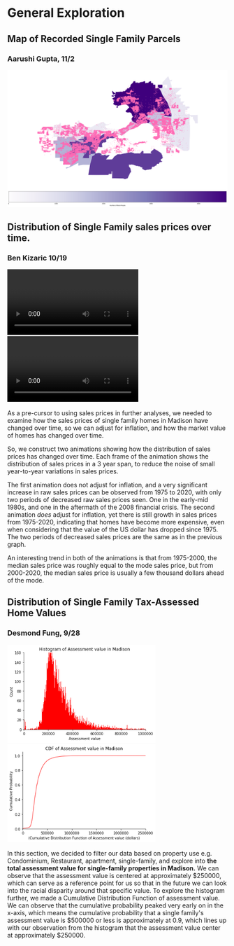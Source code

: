 # General Exploration

## Map of Recorded Single Family Parcels
### Aarushi Gupta, 11/2
<img src="./media/Single_Family_Points.png" alt="image-20200524142738004" style="zoom:80%;" />

## Distribution of Single Family sales prices over time.
### Ben Kizaric 10/19
![Home Prices Video](./media/Home_Prices.mp4)
![Home Prices Inflated Video](./media/Home_Prices_Inflated.mp4)

As a pre-cursor to using sales prices in further analyses, we needed to examine how the sales prices of single family homes in Madison have changed over time, so we can adjust for inflation, and how the market value of homes has changed over time.

So, we construct two animations showing how the distribution of sales prices has changed over time. Each frame of the animation shows the distribution of sales prices in a 3 year span, to reduce the noise of small year-to-year variations in sales prices. 

The first animation does not adjust for inflation, and a very significant increase in raw sales prices can be observed from 1975 to 2020, with only two periods of decreased raw sales prices seen. One in the early-mid 1980s, and one in the aftermath of the 2008 financial crisis. The second animation *does* adjust for inflation, yet there is still growth in sales prices from 1975-2020, indicating that homes have become more expensive, even when considering that the value of the US dollar has dropped since 1975. The two periods of decreased sales prices are the same as in the previous graph.

An interesting trend in both of the animations is that from 1975-2000, the median sales price was roughly equal to the mode sales price, but from 2000-2020, the median sales price is usually a few thousand dollars ahead of the mode. 


## Distribution of Single Family Tax-Assessed Home Values
### Desmond Fung, 9/28
<img src="./media/Week5_Hist.png" alt="image-20200524142738004" style="zoom:80%;" />
<img src="./media/Week5_CDF.png" alt="image-20200524142738004" style="zoom:80%;" />

In this section, we decided to filter our data based on property use e.g. Condominium, Restaurant, apartment, single-family, and explore into **the total assessment value for single-family properties in Madison.** We can observe that the assessment value is centered at approximately $250000, which can serve as a reference point for us so that in the future we can look into the racial disparity around that specific value. To explore the histogram further, we made a Cumulative Distribution Function of assessment value. We can observe that the cumulative probability peaked very early on in the x-axis, which means the cumulative probability that a single family's assessment value is $500000 or less is approximately at 0.9, which lines up with our observation from the histogram that the assessment value center at approximately $250000.



